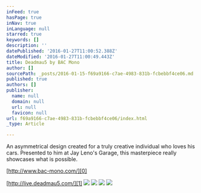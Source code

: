 ```yaml
---
inFeed: true
hasPage: true
inNav: true
inLanguage: null
starred: true
keywords: []
description: ''
datePublished: '2016-01-27T11:00:52.388Z'
dateModified: '2016-01-27T11:00:49.443Z'
title: Deadmau5 by BAC Mono
author: []
sourcePath: _posts/2016-01-15-f69a9166-c7ae-4983-831b-fcbebbf4ce06.md
published: true
authors: []
publisher:
  name: null
  domain: null
  url: null
  favicon: null
url: f69a9166-c7ae-4983-831b-fcbebbf4ce06/index.html
_type: Article

---
```

An asymmetrical design created for a truly creative individual who loves his cars. Presented to him at Jay Leno's Garage, this masterpiece really showcases what is possible.

[http://www.bac-mono.com/][0]

[http://live.deadmau5.com/][1]
![](https://the-grid-user-content.s3-us-west-2.amazonaws.com/65041ff7-f16c-4f6a-91f9-18d59a60b07f.jpg)
![](https://the-grid-user-content.s3-us-west-2.amazonaws.com/62bea54a-7ea8-4cc7-9976-f4cf88a0fe31.jpg)
![](https://the-grid-user-content.s3-us-west-2.amazonaws.com/6b3f8f95-a6bc-40cc-80aa-72784d93e8f2.jpg)
![](https://the-grid-user-content.s3-us-west-2.amazonaws.com/ffd93f98-2ae0-4c8e-96a2-0a66acd1f4c7.jpg)

[0]: null
[1]: http://live.deadmau5.com/